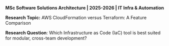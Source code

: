 **MSc Software Solutions Architecture | 2025-2026 | IT Infra & Automation**  



**Research Topic:** AWS CloudFormation versus Terraform: A Feature Comparison  

**Research Question**: Which Infrastructure as Code (IaC) tool is best suited for modular, cross-team development?  
